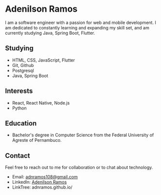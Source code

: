 # Adenilson Ramos

I am a software engineer with a passion for web and mobile development. I am dedicated to constantly learning and expanding my skill set, and am currently studying Java, Spring Boot, Flutter.

## Studying

- HTML, CSS, JavaScript, Flutter
- Git, Github
- Postgresql
- Java, Spring Boot

## Interests

- React, React Native, Node.js
- Python

## Education

- Bachelor's degree in Computer Science from the Federal University of Agreste of Pernambuco.

## Contact

Feel free to reach out to me for collaboration or to chat about technology.

- Email: adnramos108@gmail.com
- LinkedIn: [Adenilson Ramos](https://www.linkedin.com/in/adn-ramos/)
- LinkTree: adnramos.github.io/
